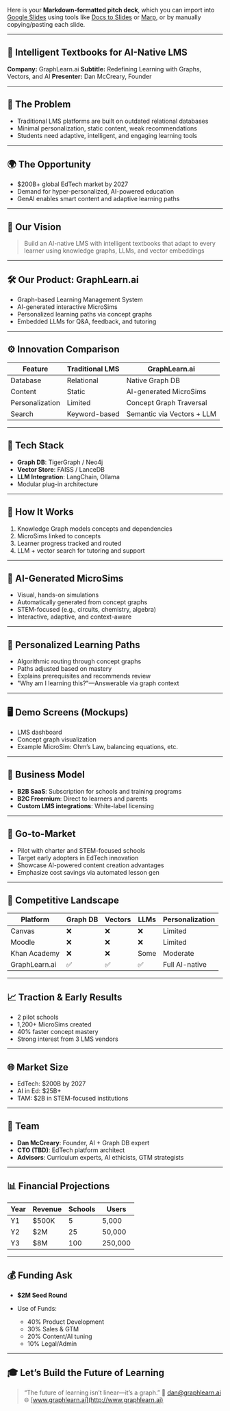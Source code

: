Here is your **Markdown-formatted pitch deck**, which you can import into [Google Slides](https://slides.new) using tools like [Docs to Slides](https://workspace.google.com/marketplace/app/slides_creator/477243597152) or [Marp](https://marp.app/), or by manually copying/pasting each slide.

---

## 🧠 Intelligent Textbooks for AI-Native LMS

**Company:** GraphLearn.ai
**Subtitle:** Redefining Learning with Graphs, Vectors, and AI
**Presenter:** Dan McCreary, Founder

---

## 🚨 The Problem

* Traditional LMS platforms are built on outdated relational databases
* Minimal personalization, static content, weak recommendations
* Students need adaptive, intelligent, and engaging learning tools

---

## 🌍 The Opportunity

* \$200B+ global EdTech market by 2027
* Demand for hyper-personalized, AI-powered education
* GenAI enables smart content and adaptive learning paths

---

## 🎯 Our Vision

> Build an AI-native LMS with intelligent textbooks that adapt to every learner using knowledge graphs, LLMs, and vector embeddings

---

## 🛠️ Our Product: GraphLearn.ai

* Graph-based Learning Management System
* AI-generated interactive MicroSims
* Personalized learning paths via concept graphs
* Embedded LLMs for Q\&A, feedback, and tutoring

---

## ⚙️ Innovation Comparison

| Feature         | Traditional LMS | GraphLearn.ai              |
| --------------- | --------------- | -------------------------- |
| Database        | Relational      | Native Graph DB            |
| Content         | Static          | AI-generated MicroSims     |
| Personalization | Limited         | Concept Graph Traversal    |
| Search          | Keyword-based   | Semantic via Vectors + LLM |

---

## 🧱 Tech Stack

* **Graph DB**: TigerGraph / Neo4j
* **Vector Store**: FAISS / LanceDB
* **LLM Integration**: LangChain, Ollama
* Modular plug-in architecture

---

## 🔁 How It Works

1. Knowledge Graph models concepts and dependencies
2. MicroSims linked to concepts
3. Learner progress tracked and routed
4. LLM + vector search for tutoring and support

---

## 🧪 AI-Generated MicroSims

* Visual, hands-on simulations
* Automatically generated from concept graphs
* STEM-focused (e.g., circuits, chemistry, algebra)
* Interactive, adaptive, and context-aware

---

## 🧭 Personalized Learning Paths

* Algorithmic routing through concept graphs
* Paths adjusted based on mastery
* Explains prerequisites and recommends review
* "Why am I learning this?"—Answerable via graph context

---

## 🖥️ Demo Screens (Mockups)

* LMS dashboard
* Concept graph visualization
* Example MicroSim: Ohm’s Law, balancing equations, etc.

---

## 💸 Business Model

* **B2B SaaS**: Subscription for schools and training programs
* **B2C Freemium**: Direct to learners and parents
* **Custom LMS integrations**: White-label licensing

---

## 🚀 Go-to-Market

* Pilot with charter and STEM-focused schools
* Target early adopters in EdTech innovation
* Showcase AI-powered content creation advantages
* Emphasize cost savings via automated lesson gen

---

## 🏁 Competitive Landscape

| Platform      | Graph DB | Vectors | LLMs | Personalization |
| ------------- | -------- | ------- | ---- | --------------- |
| Canvas        | ❌        | ❌       | ❌    | Limited         |
| Moodle        | ❌        | ❌       | ❌    | Limited         |
| Khan Academy  | ❌        | ❌       | Some | Moderate        |
| GraphLearn.ai | ✅        | ✅       | ✅    | Full AI-native  |

---

## 📈 Traction & Early Results

* 2 pilot schools
* 1,200+ MicroSims created
* 40% faster concept mastery
* Strong interest from 3 LMS vendors

---

## 🌐 Market Size

* EdTech: \$200B by 2027
* AI in Ed: \$25B+
* TAM: \$2B in STEM-focused institutions

---

## 👥 Team

* **Dan McCreary**: Founder, AI + Graph DB expert
* **CTO (TBD)**: EdTech platform architect
* **Advisors**: Curriculum experts, AI ethicists, GTM strategists

---

## 📊 Financial Projections

| Year | Revenue | Schools | Users   |
| ---- | ------- | ------- | ------- |
| Y1   | \$500K  | 5       | 5,000   |
| Y2   | \$2M    | 25      | 50,000  |
| Y3   | \$8M    | 100     | 250,000 |

---

## 💰 Funding Ask

* **\$2M Seed Round**
* Use of Funds:

  * 40% Product Development
  * 30% Sales & GTM
  * 20% Content/AI tuning
  * 10% Legal/Admin

---

## 🎓 Let’s Build the Future of Learning

> “The future of learning isn’t linear—it’s a graph.”
> 📧 [dan@graphlearn.ai](mailto:dan@graphlearn.ai)
> 🌐 [www.graphlearn.ai](http://www.graphlearn.ai)

